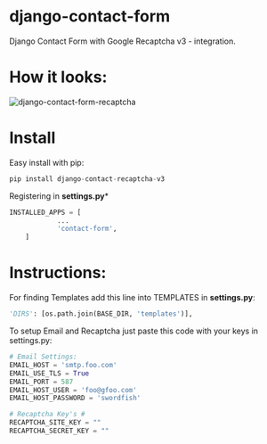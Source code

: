 # django-contact-form
Django Contact Form with Google Recaptcha v3 - integration.

# How it looks:
![django-contact-form-recaptcha](https://user-images.githubusercontent.com/40589021/61307204-341ece80-a7ee-11e9-8a60-4798068322f0.gif)

# Install

Easy install with pip:
```python
pip install django-contact-recaptcha-v3
```

Registering in **settings.py***

```python
INSTALLED_APPS = [
        	...
        	'contact-form',
	]
```

# Instructions:

For finding Templates add this line into TEMPLATES in **settings.py**:
```python
'DIRS': [os.path.join(BASE_DIR, 'templates')],
```

To setup Email and Recaptcha just paste this code with your keys in settings.py:

```python
# Email Settings:
EMAIL_HOST = 'smtp.foo.com'
EMAIL_USE_TLS = True
EMAIL_PORT = 587
EMAIL_HOST_USER = 'foo@gfoo.com'
EMAIL_HOST_PASSWORD = 'swordfish'

# Recaptcha Key's #
RECAPTCHA_SITE_KEY = ""
RECAPTCHA_SECRET_KEY = ""
```
